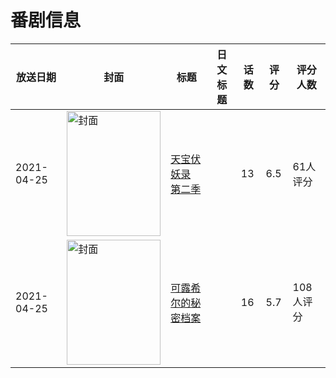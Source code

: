 # 番剧信息

|放送日期|封面|标题|日文标题|话数|评分|评分人数|
|---|---|---|---|---|---|---|
|2021-04-25|<img src="https://lain.bgm.tv/pic/cover/c/49/43/320217_vA6Ob.jpg" alt="封面" style="width:150px;height:200px;object-fit:cover;">|[天宝伏妖录 第二季](https://bangumi.tv/subject/320217)||13|6.5|61人评分|
|2021-04-25|<img src="https://lain.bgm.tv/pic/cover/c/0d/43/354189_Uv058.jpg" alt="封面" style="width:150px;height:200px;object-fit:cover;">|[可露希尔的秘密档案](https://bangumi.tv/subject/354189)||16|5.7|108人评分|
